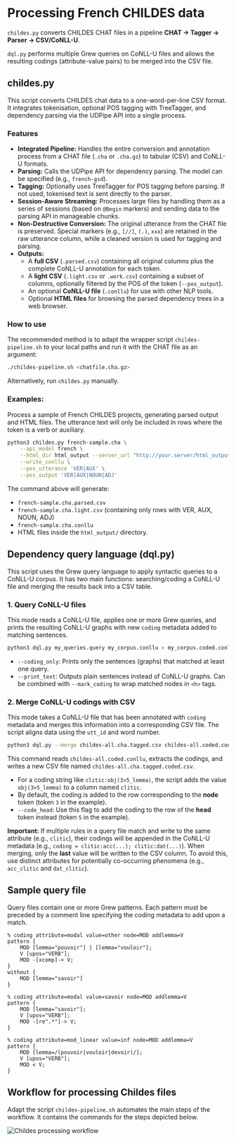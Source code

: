 # Processing French CHILDES data

`childes.py` converts CHILDES CHAT files in a pipeline **CHAT -\> Tagger -\> Parser -\> CSV/CoNLL-U**.

`dql.py` performs multiple Grew queries on CoNLL-U files and allows the resulting codings (attribute-value pairs) to be merged into the CSV file.

## childes.py

This script converts CHILDES chat data to a one-word-per-line CSV format. It integrates tokenisation, optional POS tagging with TreeTagger, and dependency parsing via the UDPipe API into a single process.

### Features

  - **Integrated Pipeline:** Handles the entire conversion and annotation process from a CHAT file (`.cha` or `.cha.gz`) to tabular (CSV) and CoNLL-U formats.
  - **Parsing:** Calls the UDPipe API for dependency parsing. The model can be specified (e.g., `french-gsd`).
  - **Tagging:** Optionally uses TreeTagger for POS tagging before parsing. If not used, tokenised text is sent directly to the parser.
  - **Session-Aware Streaming:** Processes large files by handling them as a series of sessions (based on `@Begin` markers) and sending data to the parsing API in manageable chunks.
  - **Non-Destructive Conversion:** The original utterance from the CHAT file is preserved. Special markers (e.g., `[//]`, `(.)`, `xxx`) are retained in the raw utterance column, while a cleaned version is used for tagging and parsing.
  - **Outputs:**
      - A **full CSV** (`.parsed.csv`) containing all original columns plus the complete CoNLL-U annotation for each token.
      - A **light CSV** (`.light.csv` or `.work.csv`) containing a subset of columns, optionally filtered by the POS of the token (`--pos_output`).
      - An optional **CoNLL-U file** (`.conllu`) for use with other NLP tools.
      - Optional **HTML files** for browsing the parsed dependency trees in a web browser.

### How to use

The recommended method is to adapt the wrapper script `childes-pipeline.sh` to your local paths and run it with the CHAT file as an argument:

```sh
./childes-pipeline.sh <chatfile.cha.gz>
```

Alternatively, run `childes.py` manually.

### Examples:

Process a sample of French CHILDES projects, generating parsed output and HTML files. The utterance text will only be included in rows where the token is a verb or auxiliary.

```sh
python3 childes.py french-sample.cha \
    --api_model french \
    --html_dir html_output --server_url "http://your.server/html_output" \
    --write_conllu \
    --pos_utterance 'VER|AUX' \
    --pos_output 'VER|AUX|NOUN|ADJ'
```

The command above will generate:

  - `french-sample.cha.parsed.csv`
  - `french-sample.cha.light.csv` (containing only rows with VER, AUX, NOUN, ADJ)
  - `french-sample.cha.conllu`
  - HTML files inside the `html_output/` directory.

## Dependency query language (dql.py)

This script uses the Grew query language to apply syntactic queries to a CoNLL-U corpus. It has two main functions: searching/coding a CoNLL-U file and merging the results back into a CSV table.

### 1\. Query CoNLL-U files

This mode reads a CoNLL-U file, applies one or more Grew queries, and prints the resulting CoNLL-U graphs with new `coding` metadata added to matching sentences.

```sh
python3 dql.py my_queries.query my_corpus.conllu > my_corpus.coded.conllu
```

  - `--coding_only`: Prints only the sentences (graphs) that matched at least one query.
  - `--print_text`: Outputs plain sentences instead of CoNLL-U graphs. Can be combined with `--mark_coding` to wrap matched nodes in `<h>` tags.

### 2\. Merge CoNLL-U codings with CSV

This mode takes a CoNLL-U file that has been annotated with `coding` metadata and merges this information into a corresponding CSV file. The script aligns data using the `utt_id` and word number.

```sh
python3 dql.py --merge childes-all.cha.tagged.csv childes-all.coded.conllu
```

This command reads `childes-all.coded.conllu`, extracts the codings, and writes a new CSV file named `childes-all.cha.tagged.coded.csv`.

  - For a coding string like `clitic:obj(3>5_lemma)`, the script adds the value `obj(3>5_lemma)` to a column named `clitic`.
  - By default, the coding is added to the row corresponding to the **node** token (token `3` in the example).
  - `--code_head`: Use this flag to add the coding to the row of the **head** token instead (token `5` in the example).

**Important:** If multiple rules in a query file match and write to the same attribute (e.g., `clitic`), their codings will be appended in the CoNLL-U metadata (e.g., `coding = clitic:acc(...); clitic:dat(...)`). When merging, only the **last** value will be written to the CSV column. To avoid this, use distinct attributes for potentially co-occurring phenomena (e.g., `acc_clitic` and `dat_clitic`).

## Sample query file

Query files contain one or more Grew patterns. Each pattern must be preceded by a comment line specifying the coding metadata to add upon a match.

```grew
% coding attribute=modal value=other node=MOD addlemma=V
pattern {
    MOD [lemma="pouvoir"] | [lemma="vouloir"];
    V [upos="VERB"];
    MOD -[xcomp]-> V;
}
without {
    MOD [lemma="savoir"]
}

% coding attribute=modal value=savoir node=MOD addlemma=V
pattern {
    MOD [lemma="savoir"];
    V [upos="VERB"];
    MOD -[re".*"]-> V;
}

% coding attribute=mod_linear value=inf node=MOD addlemma=V
pattern {
    MOD [lemma=/(pouvoir|vouloir|devoir)/];
    V [upos="VERB"];
    MOD < V;
}
```

## Workflow for processing Childes files

Adapt the script `childes-pipeline.sh` automates the main steps of the workflow.
It contains the commands for the steps depicted below.

![Childes processing workflow](https://github.com/user-attachments/assets/ee7950a7-f503-44f0-9211-7ab5af7f1a3f)